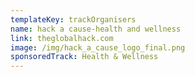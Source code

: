 ```yaml
---
templateKey: trackOrganisers
name: hack a cause-health and wellness
link: theglobalhack.com
image: /img/hack_a_cause_logo_final.png
sponsoredTrack: Health & Wellness
---
```

